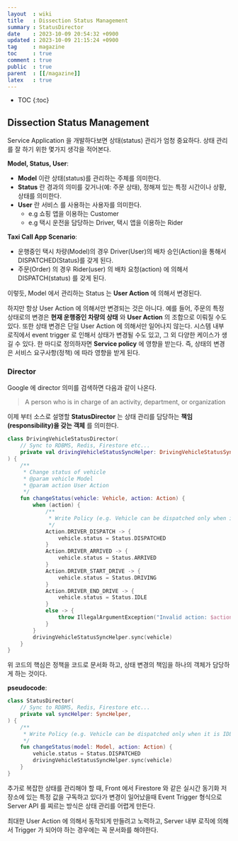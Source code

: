 ```yaml
---
layout  : wiki
title   : Dissection Status Management
summary : StatusDirector
date    : 2023-10-09 20:54:32 +0900
updated : 2023-10-09 21:15:24 +0900
tag     : magazine
toc     : true
comment : true
public  : true
parent  : [[/magazine]]
latex   : true
---
```

* TOC
{:toc}

## Dissection Status Management

Service Application 을 개발하다보면 상태(status) 관리가 엄청 중요하다. 상태 관리를 잘 하기 위한 몇가지 생각을 적어본다.

__Model, Status, User__:
- __Model__ 이란 상태(status)를 관리하는 주체를 의미한다.
- __Status__ 란 경과의 의미를 갖거나(예: 주문 상태), 정해져 있는 특정 시간이나 상황, 상태를 의미한다.
- __User__ 란 서비스 를 사용하는 사용자를 의미한다.
  - e.g 쇼핑 앱을 이용하는 Customer
  - e.g 택시 운전을 담당하는 Driver, 택시 앱을 이용하는 Rider

__Taxi Call App Scenario__:
- 운행중인 택시 차량(Model)의 경우 Driver(User)의 배차 승인(Action)을 통해서 DISPATCHED(Status)를 갖게 된다.
- 주문(Order) 의 경우 Rider(user) 의 배차 요청(action) 에 의해서 DISPATCH(status) 를 갖게 된다.

이렇듯, Model 에서 관리하는 Status 는 __User Action__ 에 의해서 변경된다.

하지만 항상 User Action 에 의해서만 변경되는 것은 아니다. 예를 들어, 주문의 특정 상태로의 변경은 __현재 운행중인 차량의 상태__ 와 __User Action__ 의 조합으로 이뤄질 수도 있다.
또한 상태 변경은 단일 User Action 에 의해서만 일어나지 않는다. 시스템 내부 로직에서 event trigger 로 인해서 상태가 변경될 수도 있고, 그 외 다양한 케이스가 생길 수 있다.
한 마디로 정의하자면 __Service policy__ 에 영향을 받는다. 즉, 상태의 변경은 서비스 요구사항(정책) 에 따라 영향을 받게 된다.

### Director

Google 에 director 의미를 검색하면 다음과 같이 나온다.

> A person who is in charge of an activity, department, or organization

이제 부터 소스로 설명할 __StatusDirector__ 는 상태 관리를 담당하는 __책임(responsibility)을 갖는 객체__ 를 의미한다.

```kotlin
class DrivingVehicleStatusDirector(
    // Sync to RDBMS, Redis, Firestore etc...
    private val drivingVehicleStatusSyncHelper: DrivingVehicleStatusSyncHelper,
) {
    /**
     * Change status of vehicle
     * @param vehicle Model
     * @param action User Action
     */
    fun changeStatus(vehicle: Vehicle, action: Action) {
        when (action) {
            /**
             * Write Policy (e.g. Vehicle can be dispatched only when it is IDLE)
             */
            Action.DRIVER_DISPATCH -> {
                vehicle.status = Status.DISPATCHED
            }
            Action.DRIVER_ARRIVED -> {
                vehicle.status = Status.ARRIVED
            }
            Action.DRIVER_START_DRIVE -> {
                vehicle.status = Status.DRIVING
            }
            Action.DRIVER_END_DRIVE -> {
                vehicle.status = Status.IDLE
            }
            else -> {
                throw IllegalArgumentException("Invalid action: $action")
            }
        }
        drivingVehicleStatusSyncHelper.sync(vehicle)
    }   
}
```

위 코드의 핵심은 정책을 코드로 문서화 하고, 상태 변경의 책임을 하나의 객체가 담당하게 하는 것이다.

__pseudocode__:

```kotlin
class StatusDirector(
    // Sync to RDBMS, Redis, Firestore etc...
    private val syncHelper: SyncHelper,
) {
    /**
     * Write Policy (e.g. Vehicle can be dispatched only when it is IDLE)
     */
    fun changeStatus(model: Model, action: Action) {
        vehicle.status = Status.DISPATCHED
        drivingVehicleStatusSyncHelper.sync(vehicle)
    }   
}
```

추가로 복잡한 상태를 관리해야 할 때, Front 에서 Firestore 와 같은 실시간 동기화 저장소에 있는 특정 값을 구독하고 있다가
변경이 일어났을때 Event Trigger 형식으로 Server API 를 찌르는 방식은 상태 관리를 어렵게 만든다.

최대한 User Action 에 의해서 동작되게 만들려고 노력하고, Server 내부 로직에 의해서 Trigger 가 되어야 하는 경우에는 꼭 문서화를 해야한다.